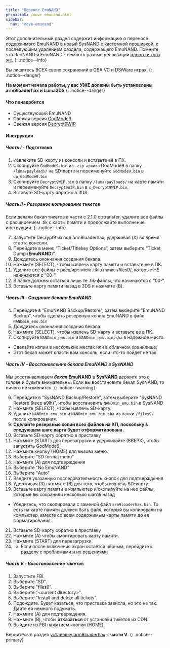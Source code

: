 ```yaml
---
title: "Перенос EmuNAND"
permalink: /move-emunand.html
sidebar:
  nav: "move-emunand"
---
```


Этот дополнительный раздел содержит информацию о переносе содержимого EmuNAND в новый SysNAND с кастомной прошивкой, с последующим удалением раздела, содержащего EmuNAND. Помните, что RedNAND и EmuNAND - немного разные реализации [одного и того же](http://3dbrew.org/wiki/NAND_Redirection).
{: .notice--info}

Вы лишитесь ВСЕХ своих сохранений в GBA VC и DSiWare играх!
{: .notice--danger}

**На момент начала работы, у вас УЖЕ должны быть установлены arm9loaderhax и Luma3DS**
{: .notice--danger}

#### <a name="what_need" />Что понадобится

* Существующий EmuNAND
* Свежая версия [GodMode9](https://github.com/d0k3/GodMode9/releases/latest)
* Свежая версия [Decrypt9WIP](https://github.com/d0k3/Decrypt9WIP/releases/latest)

#### <a name="instructions" />Инструкция

##### <a name="part1" />Часть I - Подготовка

1. Извлеките SD-карту из консоли и вставьте её в ПК.
1. Скопируйте `GodMode9.bin` из  `.zip-архива` GodMode9 в папку `/luma/payloads/` на SD-карте и переименуйте `GodMode9.bin` в `up_GodMode9.bin`
5. Скопируйте `Decrypt9WIP.bin` в папку `/luma/payloads/` на карте памяти и переименуйте `Decrypt9WIP.bin` в `x_Decrypt9WIP.bin`.
2. Вставьте SD-карту обратно в 3DS

##### <a name="part2" />Часть II - Резервное копирование тикетов

Если делали бекап тикетов в части с 2.1.0 ctrtransfer, удалите все файлы с расширением .tik с карты памяти и продолжайте выполнение инструкции. 
{: .notice--info}

7. Запустите Decrypt9 из под arm9loaderhax, удерживая (X) во время старта консоли.
1. Перейдите в меню “Ticket/Titlekey Options”, затем выберите “Ticket Dump (**EmuNAND**)”.
4. Дождитесь окончания создания бекапа.
2. Нажмите (SELECT), чтобы извлечь карту памяти и вставьте ее в ПК.
3. Удалите все файлы с расширением .tik в папке /files9/, которые НЕ начинаются с “00-“.
4. В папке должны остаться лишь те .tik-файлы, что начинаются с “00-“.
5. Вставьте карту памяти назад в 3DS и нажмите (B).

##### <a name="part3" />Часть III - Создание бекапа EmuNAND

4. Перейдите в "EmuNAND Backup/Restore", затем выберите "EmuNAND Backup", чтобы сделать резервную копию EmuNAND в файл `NANDmin_emu.bin`
4. Дождитесь окончания создания бекапа.
2. Нажмите (SELECT), чтобы извлечь SD-карту и вставьте ее в ПК.
8. Скопируйте `NANDmin_emu.bin` и `NANDmin_emu.bin.sha` в надежное место.
  + Сделайте копии в нескольких местах или в облачном хранилище; 
  + Этот бекап может спасти вам консоль, если что-то пойдет не так.

##### <a name="part4" />Часть IV - Восстановление бекапа EmuNAND в SysNAND

Мы восстанавливаем **_бекап_ EmuNAND** в **SysNAND** держите это в голове и будьте внимательны. Если вы восстановите бекап SysNAND, то ничего не изменится.
{: .notice--warning}

6. Перейдите в "SysNAND Backup/Restore", затем выберите "SysNAND Restore (keep a9lh)", чтобы восстановить `NANDmin_emu.bin` в SysNAND
7. Нажмите (SELECT), чтобы извлечь SD-карту.
9. Удалите `NANDmin_emu.bin` и `NANDmin_emu.bin.sha` из папки `/files9/` после копирования.
10. **Сделайте резервные копии всех файлов на КП, поскольку в следующем шаге карта будет отформатирована.**
11. Вставьте SD-карту обратно в приставку
12. Нажмите (START) для перезагрузки и удерживайте (ВВЕРХ), чтобы запустить GodMode9.
13. Нажмите кнопку (НОМЕ) для вызова меню. 
14. Выберите "SD format menu"
15. Нажмите (A) для подтверждения
16. Выберите "No EmuNAND"
17. Выберите "Auto"
18. Введите указанную последовательность кнопок для подтверждения
19. Удерживая (R) нажмите (B) для того, чтобы извлечь SD-карту
16. Вставьте карту памяти в компьютер и скопируйте на нее файлы, которые вы сохранили несколько шагов назад
  + Убедитесь, что скопировали с заменой файл `arm9loaderhax.bin`. То есть на карте памяти должен быть файл, который вы копировали на компьютер, вместе со всем содержимым карты памяти до ее форматирования.
21. Вставьте SD-карту обратно в приставку
19. Нажмите (A) чтобы смонтировать карту памяти. 
20. Нажмите (START) для перезагрузки.
24. + Если после включения экран остаётся чёрным, перейдите к разделу с [проблемами и их решениями](troubleshooting#ts_sys_down)

##### <a name="part5" />Часть V - Восстановление тикетов

1. Запустите FBI.
2. Выберите "SD".
3. Выберите "files9".
4. Выберите "\<current directory>".
5. Выберите "Install and delete all tickets".
6. Подождите. Будет казаться, что приставка зависла, но это не так. Дайте ей немного подумать.
7. Нажмите (A) для подтверждения.
8. Нажмите (B), чтобы **отказаться** от установки тикетов из CDN.
9. Выйдите из FBI нажатием кнопки (HOME).

Вернитесь в раздел [установку arm9loaderhax](installing-arm9loaderhax) к **части V**.
{: .notice--primary}